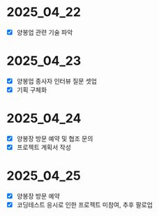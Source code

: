 # 2025_04_22
- [x] 양봉업 관련 기술 파악

# 2025_04_23
- [x] 양봉업 종사자 인터뷰 질문 셋업
- [x] 기획 구체화

# 2025_04_24
- [x] 양봉장 방문 예약 및 협조 문의
- [x] 프로젝트 계획서 작성

# 2025_04_25
- [x] 양봉장 방문 예약
- [x] 코딩테스트 응시로 인한 프로젝트 미참여, 추후 팔로업